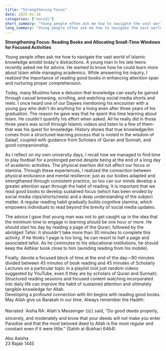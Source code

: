 ```yaml
---
title: "Strengthening Focus"
date: 2025-01-18
categories: ["social"]
short_summary: "Young people often ask me how to navigate the vast world of Islamic knowledge amidst today's distractions."
long_summary: "Young people often ask me how to navigate the vast world of Islamic knowledge amidst today's distractions. A young man in his late teens recently asked me for advice. He wanted to know "
---
```


**Strengthening Focus: Reading Books and Allocating Small-Time Windows for Focused Activities**

Young people often ask me how to navigate the vast world of Islamic knowledge amidst today's distractions. A young man in his late teens recently asked me for advice. He wanted to know how he could learn more about Islam while managing academics. While answering his inquiry, I realized the importance of reading good books in enhancing attention span and nurturing proper comprehension.

Today, many Muslims have a delusion that knowledge can easily be gained through casual browsing, scrolling, and watching social media shorts and reels. I once heard one of our Dayees mentioning his encounter with a young guy who didn’t do anything for a living even after three years of his graduation. The reason he gave was that he spent this time learning about Islam. He couldn't quantify his effort when asked. All he really did in those three years was scroll through Islamic videos and listen to a few of them- that was his quest for knowledge. History shows that true knowledge/ilm comes from a structured learning process that is rooted in the wisdom of Salaaf, coupled with guidance from Scholars of Quran and Sunnah, and good companionship.

As I reflect on my own university days, I recall how we managed to find time to play football for a prolonged period despite being at the end of a long day of academic activities. The physical exertion did not affect our focus or stamina. Through these experiences, I realized the connection between physical endurance and mental resilience: just as our bodies adapted and strengthened through consistent practice, so too can our minds develop a greater attention span through the habit of reading. It is important that we read good books to develop sustained focus (which has been eroded by social media clips/shorts/reels) and a deep understanding of the subject matter. A regular reading habit gradually builds cognitive stamina, which empowers individuals to read beyond the brevity of social media updates.

The advice I gave that young man was not to get caught up in the idea that the minimum time to engage in learning should be one hour or more. He should start his day by reading a page of the Quran, followed by the abridged Tafsir. It shouldn't take more than 30 minutes to complete this activity. If he thinks 1 page is too long, he can resort to half a page and associated tafsir. As he commutes to his educational institutions, he should keep the Adhkar book close to him (avoiding reading from his mobile). 

Finally, devote a focused block of time at the end of the day—90 minutes divided between 45 minutes of book reading and 45 minutes of Scholarly Lectures on a particular topic in a playlist (not just random videos suggested by YouTube, even if they are by scholars of Quran and Sunnah). Structured reading sessions and focused content watching incorporated into daily life can improve the habit of sustained attention and ultimately tangible knowledge for Allah.  
Developing a profound connection with Ilm begins with reading good books. May Allah give us Barakah in our time. Always remember the Hadith:

Narrated `Aisha RA:
Allah's Messenger (ﷺ) said, "Do good deeds properly, sincerely, and moderately and know that your deeds will not make you enter Paradise and that the most beloved deed to Allah is the most regular and constant even if it were little." (Sahih al-Bukhari 6464)

Abu Aaisha   
23 Rajab 1445
